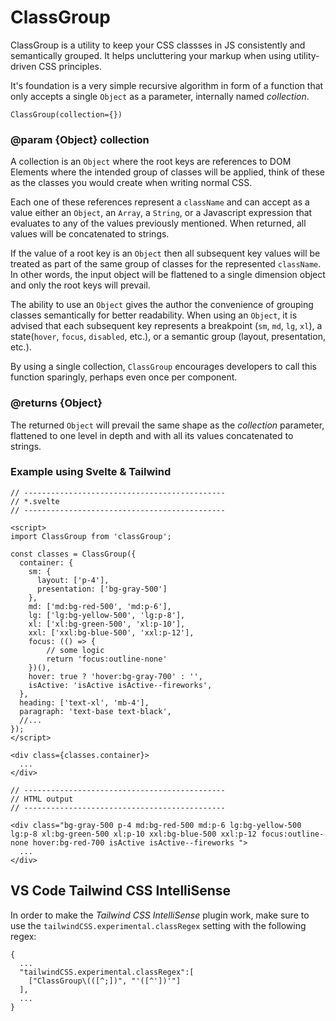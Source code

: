 # ClassGroup

ClassGroup is a utility to keep your CSS classses in JS consistently and semantically grouped. It helps uncluttering your markup when using utility-driven CSS principles.

It's foundation is a very simple recursive algorithm in form of a function that only accepts a single `Object` as a parameter, internally named _collection_.

```
ClassGroup(collection={})
```

### @param {Object} collection
A collection is an `Object` where the root keys are references to DOM Elements where the intended group of classes will be applied, think of these as the classes you would create when writing normal CSS. 

Each one of these references represent a `className` and can accept as a value either an `Object`, an `Array`, a `String`, or a Javascript expression that evaluates to any of the values previously mentioned. When returned, all values will be concatenated to strings.

If the value of a root key is an `Object` then all subsequent key values will be treated as part of the same group of classes for the represented `className`.
In other words, the input object will be flattened to a single dimension object and only the root keys will prevail.

The ability to use an `Object` gives the author the convenience of grouping classes semantically for better readability.
When using an `Object`, it is advised that each subsequent key represents a breakpoint (`sm`, `md`, `lg`, `xl`), a state(`hover`, `focus`, `disabled`, etc.), or a semantic group (layout, presentation, etc.).

By using a single collection, `ClassGroup` encourages developers to call this function sparingly, perhaps even once per component.

### @returns {Object}
The returned `Object` will prevail the same shape as the _collection_ parameter, flattened to one level in depth and with all its values concatenated to strings.

### Example using Svelte & Tailwind
```
// ---------------------------------------------
// *.svelte
// ---------------------------------------------

<script>
import ClassGroup from 'classGroup';

const classes = ClassGroup({
  container: {
    sm: {
      layout: ['p-4'],
      presentation: ['bg-gray-500']
    },
    md: ['md:bg-red-500', 'md:p-6'],
    lg: ['lg:bg-yellow-500', 'lg:p-8'],
    xl: ['xl:bg-green-500', 'xl:p-10'],
    xxl: ['xxl:bg-blue-500', 'xxl:p-12'],
    focus: (() => {
        // some logic
        return 'focus:outline-none'
    })(),
    hover: true ? 'hover:bg-gray-700' : '',
    isActive: 'isActive isActive--fireworks',
  },
  heading: ['text-xl', 'mb-4'],
  paragraph: 'text-base text-black',
  //...
});
</script>

<div class={classes.container}>
  ...
</div>

// ---------------------------------------------
// HTML output
// ---------------------------------------------

<div class="bg-gray-500 p-4 md:bg-red-500 md:p-6 lg:bg-yellow-500 lg:p-8 xl:bg-green-500 xl:p-10 xxl:bg-blue-500 xxl:p-12 focus:outline-none hover:bg-red-700 isActive isActive--fireworks ">
  ...
</div>
```

## VS Code Tailwind CSS IntelliSense
In order to make the *Tailwind CSS IntelliSense* plugin work, make sure to use the `tailwindCSS.experimental.classRegex` setting with the following regex:
```
{
  ...
  "tailwindCSS.experimental.classRegex":[
    ["ClassGroup\(([^;])", "'([^'])'"]
  ],
  ...
}
```

